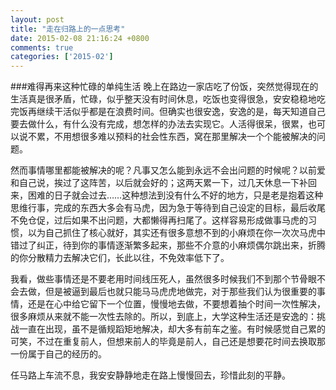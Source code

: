 ```yaml
---
layout: post
title: "走在归路上的一点思考"
date: 2015-02-08 21:16:24 +0800
comments: true
categories: ['2015-02']
---
```

###难得再来这种忙碌的单纯生活
晚上在路边一家店吃了份饭，突然觉得现在的生活真是很矛盾，忙碌，似乎整天没有时间休息，吃饭也变得很急，安安稳稳地吃完饭再继续干活似乎都是在浪费时间。<!--more-->但确实也很安逸，安逸的是，每天知道自己要去做什么，有什么没有完成，想怎样的办法去实现它。人活得很呆，很累，也可以说不累，不用想很多难以预料的社会性东西，窝在那里解决一个个能被解决的问题。

然而事情哪里都能被解决的呢？凡事又怎么能到永远不会出问题的时候呢？以前爱和自己说，挨过了这阵苦，以后就会好的；这两天累一下，过几天休息一下补回来，困难的日子就会过去……这种想法到没有什么不好的地方，只是老是抱着这种思维行事，完成的东西大多会有马虎，因为急于等待到自己设定的目标，最后收尾不免仓促，过后如果不出问题，大都懒得再扫尾了。这样容易形成做事马虎的习惯，以为自己抓住了核心就好，其实还有很多意想不到的小麻烦在你一次次马虎中错过了纠正，待到你的事情逐渐繁多起来，那些不介意的小麻烦偶尔跳出来，折腾的你分散精力去解决它们，长此以往，不免效率低下了。

我看，做些事情还是不要老用时间线压死人，虽然很多时候我们不到那个节骨眼不会去做，但是被逼到最后也就只能马马虎虎地做完，对于那些我们认为很重要的事情，还是在心中给它留下一个位置，慢慢地去做，不要想着抽个时间一次性解决，很多麻烦从来就不能一次性去除的。
​
所以，到底上，大学这种生活还是安逸的：挑战一直在出现，虽不是循规蹈矩地解决，却大多有前车之鉴。有时候感觉自己累的可笑，不过在重复前人，但想来前人的毕竟是前人，自己还是想要花时间去换取那一份属于自己的经历的。

任马路上车流不息，我安安静静地走在路上慢慢回去，珍惜此刻的平静。
